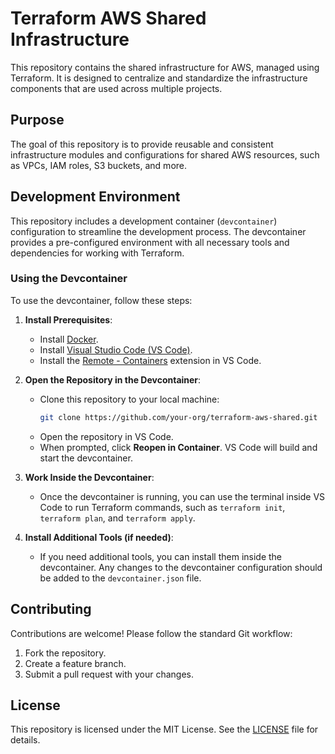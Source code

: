 # Terraform AWS Shared Infrastructure

This repository contains the shared infrastructure for AWS, managed using Terraform. It is designed to centralize and standardize the infrastructure components that are used across multiple projects.

## Purpose

The goal of this repository is to provide reusable and consistent infrastructure modules and configurations for shared AWS resources, such as VPCs, IAM roles, S3 buckets, and more.

## Development Environment

This repository includes a development container (`devcontainer`) configuration to streamline the development process. The devcontainer provides a pre-configured environment with all necessary tools and dependencies for working with Terraform.

### Using the Devcontainer

To use the devcontainer, follow these steps:

1. **Install Prerequisites**:
   - Install [Docker](https://www.docker.com/).
   - Install [Visual Studio Code (VS Code)](https://code.visualstudio.com/).
   - Install the [Remote - Containers](https://marketplace.visualstudio.com/items?itemName=ms-vscode-remote.remote-containers) extension in VS Code.

2. **Open the Repository in the Devcontainer**:
   - Clone this repository to your local machine:
     ```bash
     git clone https://github.com/your-org/terraform-aws-shared.git
     ```
   - Open the repository in VS Code.
   - When prompted, click **Reopen in Container**. VS Code will build and start the devcontainer.

3. **Work Inside the Devcontainer**:
   - Once the devcontainer is running, you can use the terminal inside VS Code to run Terraform commands, such as `terraform init`, `terraform plan`, and `terraform apply`.

4. **Install Additional Tools (if needed)**:
   - If you need additional tools, you can install them inside the devcontainer. Any changes to the devcontainer configuration should be added to the `devcontainer.json` file.

## Contributing

Contributions are welcome! Please follow the standard Git workflow:
1. Fork the repository.
2. Create a feature branch.
3. Submit a pull request with your changes.

## License

This repository is licensed under the MIT License. See the [LICENSE](LICENSE) file for details.
